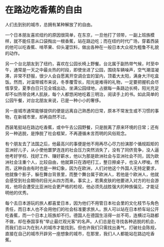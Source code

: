 # 在路边吃香蕉的自由

人们去到别的城市，总拥有某种解放了的自由。 

一个日本朋友喜欢纽约的原因很简单，在东京，一旦他打了领带，一副上班族模样，就不能任意从口袋掏出一根香蕉，站在路边吃；而在纽约时代广场，穿着西装的他可以吃香蕉、啃苹果、仰头灌饮料，做出各种在一般日本大众视为粗鲁不礼貌的动作。 

另一个台北朋友到了纽约，喜欢在公园长椅上野餐。台北属于副热带气候，时至中午，通常是一天之中最炎热的时段，即使坐进了公园，围绕车辆噪声，空气潮湿凝滞，非常不舒服，很少人会自愿离开空调合宜的室内，顶着大太阳，满身大汗吃盒饭。然而，对温带城市来说，冬季覆雪长，阳光是难得的礼物，一定要把握机会尽情享受，夏季白日只见全城出动，坐满公园绿地，占据每一条路边长椅，阳光充足却不似热带会烤人肌肤，每个人都悠闲地吃着三明治，阅读手上的书。如此简单的公园午餐，对台北朋友来说，已是一种小小的奢侈。 

另一座城市通常能够提供的便是远离自己熟悉的日常，原本不常发生或不习惯的事物，在新城市里，却再自然不过。 

西装笔挺站在路边吃香蕉，或中午去公园野餐，只是脱离了原来环境的日常；还有另一种逃脱，是挣脱了社会框架，不再遵循未言而明的风俗观念。 

有个朋友去了法国之后，他最高兴的事便是他不用再尽心尽力扮演那个循规蹈矩的亚洲好儿子，从小使他噩梦连连的社会压力突然消失了，没有了同侪竞争，没人逼他考好学校、找好工作、赚好薪水，他以为那是欧洲社会与亚洲社会不同，因为欧洲社会注重个人，比较自由，他就算只在酒吧打工，整日擦桌子，也没人啰唆。然而，这种自由有时也是一种幻象，因为在欧洲，人们对他这个外国人无特定要求，他就像个影子，躲在舞台背景里，而整个舞台属于欧洲人，若他是个欧洲人，他就会感受到社会期待的目光从四方而来。事实上，若黄皮肤的他要进入对方的社会游戏，他将会遭受比亚洲社会更严格的检视，他必须先战胜强大的种族偏见，才能证明他的优秀。 

每个去日本游玩的旅人都喜爱日本，因为他们不用管日本社会里的文化枝节与角色责任，而日本人也不会用他们的社会标准要求旅人。旅人可以站在日本桥车站公开吃香蕉，而一个日本上班族却不行。德国人在德国生活得一丝不苟，连横过马路都不做，却在泰国享有“举止最烂观光客”的名声。人们总是在寻找各种逃脱的机会，而我们总以为在别人的城市才能找到。但也许我们只需找出勇气，打破社会陈规，直接在自己的城市开辟另一座想象的城市，在那里，我们人人都能站在路边吃香蕉。